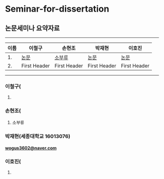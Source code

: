 # Seminar-for-dissertation

## 논문세미나 요약자료


------------------------------------------------------------------------------------------------------------------------------------------
|이름|        이철구     |       손현조     |      박재현       |      이호진         |
|---| --------------------- | --------------------- | --------------------- | --------------------- |
|1.|      [논문](CheolGu/)     |     [소부류](Hyeoncho/소부류.pptx)     |     [논문](JaeHyun/a.txt)     |     [논문](hojin/a.txt)      |
|2.|     First Header      |     First Header      |     First Header      |     First Header      |
 
------------------------------------------------------------------------------------------------------------------------------------------
 
 ### 이철구(
  1.
  
 ### 손현조( 
  1. 소부류
  
 ### 박재현(세종대학교 16013076)
 #### wogus3602@naver.com
  
 ### 이호진( 
  1.
